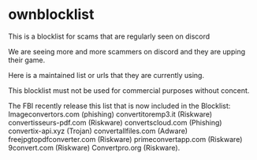 # ownblocklist
This is a blocklist for scams that are regularly seen on discord

We are seeing more and more scammers on discord and they are upping their game.

Here is a maintained list or urls that they are currently using.

This blocklist must not be used for commercial purposes without concent.

The FBI recently release this list that is now included in the Blocklist:
Imageconvertors.com (phishing)
convertitoremp3.it (Riskware)
convertisseurs-pdf.com (Riskware)
convertscloud.com (Phishing)
convertix-api.xyz (Trojan)
convertallfiles.com (Adware)
freejpgtopdfconverter.com (Riskware)
primeconvertapp.com (Riskware)
9convert.com (Riskware)
Convertpro.org (Riskware).
